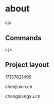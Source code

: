 # about

cjx

## Commands
```
cjx
```

## Project layout
17137621499

chenjinxin.cn

changxiangyu.cn
